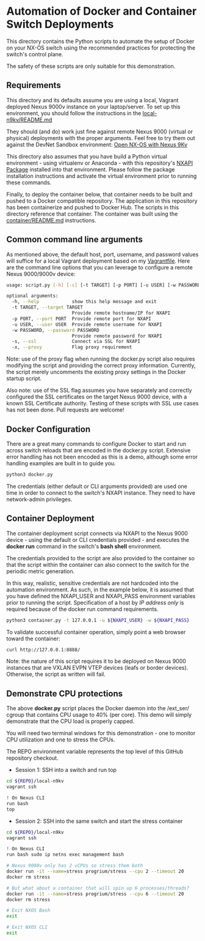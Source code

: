 # Automation of Docker and Container Switch Deployments

This directory contains the Python scripts to automate the setup of Docker
on your NX-OS switch using the recommended practices for protecting the
switch's control plane.

The safety of these scripts are only suitable for this demonstration.

## Requirements

This directory and its defaults assume you are using a local, Vagrant
deployed Nexus 9000v instance on your laptop/server. To set up this
environment, you should follow the instructions in the
[local-n9kv/README.md](../local-n9kv/README.md)

They should (and do) work just fine against remote Nexus 9000 (virtual
or physical) deployments with the proper arguments. Feel free to try
them out against the DevNet Sandbox environment:
[Open NX-OS with Nexus 9Kv](https://developer.cisco.com/docs/sandbox/#!data-center/featured-sandboxes)

This directory also assumes that you have build a Python virtual
environment - using virtualenv or Anaconda - with this repository's
[NXAPI Package](../nxapi/README.md) installed into that environment.
Please follow the package installation instructions and activate the
virtual environment prior to running these commands.

Finally, to deploy the container below, that container needs to be built
and pushed to a Docker compatible repository. The application in this
repository has been containerize and pushed to Docker Hub. The scripts
in this directory reference that container. The container was built using
the [container/README.md](../container/README.md) instructions.

## Common command line arguments

As mentioned above, the default host, port, username, and password
values will suffice for a local Vagrant deployment based on my
[Vagrantfile](../local-n9kv/Vagrantfile). Here are the command line
options that you can leverage to configure a remote Nexus 9000/9000v
device:

```bash
usage: script.py [-h] [-c] [-t TARGET] [-p PORT] [-u USER] [-w PASSWORD] [-v] [-s] [-x]

optional arguments:
  -h, --help            show this help message and exit
  -t TARGET, --target TARGET
                        Provide remote hostname/IP for NXAPI
  -p PORT, --port PORT  Provide remote port for NXAPI
  -u USER, --user USER  Provide remote username for NXAPI
  -w PASSWORD, --password PASSWORD
                        Provide remote password for NXAPI
  -s, --ssl             Connect via SSL for NXAPI
  -x, --proxy           Flag proxy requirement

```

Note: use of the proxy flag when running the docker.py script
also requires modifying the script and providing the correct
proxy information. Currently, the script merely uncomments the
existing proxy settings in the Docker startup script.

Also note: use of the SSL flag assumes you have separately and
correctly configured the SSL certificates on the target Nexus 9000
device, with a known SSL Certificate authority. Testing of these
scripts with SSL use cases has not been done. Pull requests are
welcome!

## Docker Configuration

There are a great many commands to configure Docker to start and
run across switch reloads that are encoded in the docker.py script.
Extensive error handling has not been encoded as this is a demo,
although some error handling examples are built in to guide you.

```bash
python3 docker.py
```

The credentials (either default or CLI arguments provided) are used
one time in order to connect to the switch's NXAPI instance. They need
to have network-admin privileges.

## Container Deployment

The container deployment script connects via NXAPI to the Nexus 9000
device - using the default or CLI credentials provided - and executes
the **docker run** command in the switch's **bash shell** environment.

The credentials provided to the script are also provided to the container
so that the script within the container can also connect to the switch
for the periodic metric generation.

In this way, realistic, sensitive credentials are not hardcoded into
the automation environment. As such, in the example below, it is assumed
that you have defined the NXAPI_USER and NXAPI_PASS environment variables
prior to running the script. Specification of a host by *IP address only*
is required because of the docker run command requirements.

```bash
python3 container.py -t 127.0.0.1 -u ${NXAPI_USER} -w ${NXAPI_PASS}
```

To validate successful container operation, simply point a web browser
toward the container:

```bash
curl http://127.0.0.1:8888/
```

Note: the nature of this script requires it to be deployed on Nexus 9000
instances that are VXLAN EVPN VTEP devices (leafs or border devices).
Otherwise, the script as written will fail.

## Demonstrate CPU protections

The above **docker.py** script places the Docker daemon into the /ext_ser/
cgroup that contains CPU usage to 40% (per core).  This demo will simply
demonstrate that the CPU load is properly capped.

You will need two terminal windows for this demonstration - one to
monitor CPU utilization and one to stress the CPUs.

The REPO environment variable represents the top level of this GitHub
repository checkout.

* Session 1: SSH into a switch and run top

```bash
cd ${REPO}/local-n9kv
vagrant ssh

! On Nexus CLI
run bash
top
```

* Session 2: SSH into the same switch and start the stress container

```bash
cd ${REPO}/local-n9kv
vagrant ssh

! On Nexus CLI
run bash sudo ip netns exec management bash

# Nexus 9000v only has 2 vCPUs so stress them both
docker run -it --name=stress progrium/stress --cpu 2 --timeout 20
docker rm stress

# But what about a container that will spin up 6 processes/threads?
docker run -it --name=stress progrium/stress --cpu 6 --timeout 20
docker rm stress

# Exit NXOS Bash
exit

# Exit NXOS CLI
exit

```
